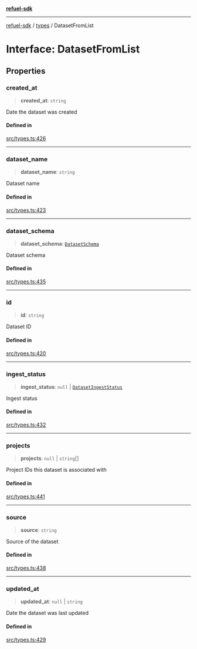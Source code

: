 [**refuel-sdk**](../../README.md)

***

[refuel-sdk](../../modules.md) / [types](../README.md) / DatasetFromList

# Interface: DatasetFromList

## Properties

### created\_at

> **created\_at**: `string`

Date the dataset was created

#### Defined in

[src/types.ts:426](https://github.com/refuel-ai/refuel-sdk/blob/6bdaa976108229093d96ed4ea0b79dde2d2eeea9/src/types.ts#L426)

***

### dataset\_name

> **dataset\_name**: `string`

Dataset name

#### Defined in

[src/types.ts:423](https://github.com/refuel-ai/refuel-sdk/blob/6bdaa976108229093d96ed4ea0b79dde2d2eeea9/src/types.ts#L423)

***

### dataset\_schema

> **dataset\_schema**: [`DatasetSchema`](DatasetSchema.md)

Dataset schema

#### Defined in

[src/types.ts:435](https://github.com/refuel-ai/refuel-sdk/blob/6bdaa976108229093d96ed4ea0b79dde2d2eeea9/src/types.ts#L435)

***

### id

> **id**: `string`

Dataset ID

#### Defined in

[src/types.ts:420](https://github.com/refuel-ai/refuel-sdk/blob/6bdaa976108229093d96ed4ea0b79dde2d2eeea9/src/types.ts#L420)

***

### ingest\_status

> **ingest\_status**: `null` \| [`DatasetIngestStatus`](../enumerations/DatasetIngestStatus.md)

Ingest status

#### Defined in

[src/types.ts:432](https://github.com/refuel-ai/refuel-sdk/blob/6bdaa976108229093d96ed4ea0b79dde2d2eeea9/src/types.ts#L432)

***

### projects

> **projects**: `null` \| `string`[]

Project IDs this dataset is associated with

#### Defined in

[src/types.ts:441](https://github.com/refuel-ai/refuel-sdk/blob/6bdaa976108229093d96ed4ea0b79dde2d2eeea9/src/types.ts#L441)

***

### source

> **source**: `string`

Source of the dataset

#### Defined in

[src/types.ts:438](https://github.com/refuel-ai/refuel-sdk/blob/6bdaa976108229093d96ed4ea0b79dde2d2eeea9/src/types.ts#L438)

***

### updated\_at

> **updated\_at**: `null` \| `string`

Date the dataset was last updated

#### Defined in

[src/types.ts:429](https://github.com/refuel-ai/refuel-sdk/blob/6bdaa976108229093d96ed4ea0b79dde2d2eeea9/src/types.ts#L429)
